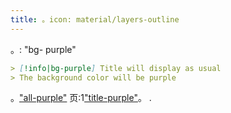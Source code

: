 ```yaml
---
title: 。icon: material/layers-outline
---
```


。: "bg- purple"

```md
> [!info|bg-purple] Title will display as usual
> The background color will be purple
```

。["all-purple"](../combined-styling/page-4.md)
页:1["title-purple"](../title-styling/page-4.md)。
.

